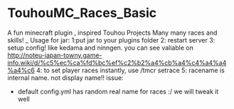 # TouhouMC_Races_Basic
A fun minecraft plugin , inspired Touhou Projects
Many many races and skills!
_
Usage for jar:
1:put jar to your plugins folder
2: restart server
3: setup config! like kedama and ninngen. you can see valiable on http://noteu-japan-towny.game-info.wiki/d/%c5%ec%ca%fd%bc%ef%c2%b2%a4%cb%a4%c4%a4%a4%a4%c6
4: to set player races instantly, use /tmcr setrace <playername> <racename>
5: racename is internal name. not display name!!
issue:
  - default config.yml has random real name for races :/ we will tweak it well
